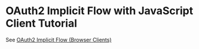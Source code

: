 # OAuth2 Implicit Flow with JavaScript Client Tutorial

See [OAuth2 Implicit Flow (Browser Clients)](https://www.membrane-api.io/tutorials/oauth2/oauth2-implicit-flow-example.html)
